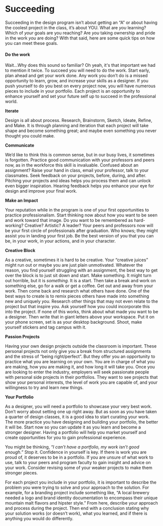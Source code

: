 # Succeeding

Succeeding in the design program isn’t about getting an “A” or about having the coolest project in the class, it’s about YOU. What are _you_ learning? Which of _your_ goals are you reaching? Are _you_ taking ownership and pride in the work _you_ are doing? With that said, here are some quick tips on how you can meet these goals.

#### **Do the work**

Wait...Why does this sound so familiar? Oh yeah, it's that important we had to mention it twice. To succeed you will need to do the work. Start early, plan ahead and get your work done. Any work you don’t do is a missed opportunity to learn, grow, and increase your skills as a designer. If you push yourself to do you best on every project now, you will have numerous pieces to include in your portfolio. Each project is an opportunity to enhance yourself and set your future self up to succeed in the professional world.

**Iterate**

Design is all about process. Research, Brainstorm, Sketch, Ideate, Refine, and Make. It is through planning and iteration that each project will take shape and become something great; and maybe even something you never thought you could make.

**Communicate**

We’d like to think this is common sense, but in our busy lives, it sometimes is forgotten. Practice good communication with your professors and peers now, as in the workforce this skill is invaluable. Confused about an assignment? Raise your hand in class, email your professor, talk to your classmates. Seek feedback on your projects, before, during, and after. Pitching your projects and ideas helps you process them and can unlock even bigger inspiration. Hearing feedback helps you enhance your eye for design and improve your final work.

**Make an Impact**

Your reputation while in the program is one of your first opportunities to practice professionalism. Start thinking now about how you want to be seen and work toward that image. Do you want to be remembered as hard-working? Creative? Artistic? A leader? Your peers and professors now will be your first circle of professionals after graduation. Who knows; they might assist you in landing your first job. Be the best version of you that you can be, in your work, in your actions, and in your character.

**Creative Block**

As a creative, sometimes it is hard to be creative. Your “creative juices” might run out or maybe you are just plain unmotivated. Whatever the reason, you find yourself struggling with an assignment, the best way to get over the block is to just sit down and start. Make something. It might turn out horrible, but it is _something._ It is a start. Then take a break and work on something else, go for a walk or get a coffee. Get out and away from your work. Then come back and research what others have done. One of the best ways to create is to remix pieces others have made into something new and uniquely _you._ Research other things that may not even relate to the project but that inspire you. Ask yourself how you could incorporate this into the project. If none of this works, think about what made you want to be a designer. Then write that in giant letters above your workspace. Put it on your phone screen, set is as your desktop background. Shoot, make yourself stickers and tag campus with it.

**Passion Projects**

Having your own design projects outside the classroom is important. These personal projects not only give you a break from structured assignments and the stress of “being right/perfect”. But they offer you an opportunity to practice what you are learning on your own. You are in charge of what you are making, how you are making it, and how long it will take you. Once you are looking to enter the industry, employers will seek passionate people with personal side projects in their portfolios. They want to see projects that show your personal interests, the level of work you are capable of, and your willingness to try and learn new things.

**Your Portfolio**

As a designer, you will need a portfolio to showcase your very best work. Don’t worry about setting one up right away. But as soon as you have taken a quarter of design classes, it is a good idea to start curating your work. The more practice you have designing and building your portfolio, the better it will be. Start now so you can update it as you learn and become a stronger designer. Having a portfolio will help you market yourself and create opportunities for you to gain professional experience.

You might be thinking, “_I can’t have a portfolio, my work isn’t good enough.”_ Stop it. Confidence in yourself is key. If there is work you are proud of, it deserves to be in a portfolio. If you are unsure of what work to use, talk to your peers and program faculty to gain insight and advice on your work. Consider revising some of your weaker projects to make them stronger pieces.

For each project you include in your portfolio, it is important to describe the problem you were trying to solve and your approach to the solution. For example, for a branding project include something like, “A local brewery needed a logo and brand identity documentation to encompass their unique mountain malt flavors and hipster style.” From here, describe your approach and process during the project. Then end with a conclusion stating why your solution works \(or doesn’t work\), what you learned, and if there is anything you would do differently.

